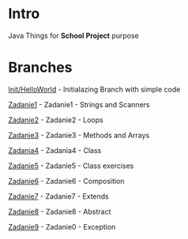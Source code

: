 # Intro
Java Things for **School Project** purpose
# Branches
[Init/HelloWorld](https://github.com/czakk/java-things/tree/Init/HelloWorld) - Initialazing Branch with simple code

[Zadanie1](https://github.com/czakk/java-things/tree/Zadanie1) - Zadanie1 - Strings and Scanners

[Zadanie2](https://github.com/czakk/java-things/tree/Zadanie2) - Zadanie2 - Loops

[Zadanie3](https://github.com/czakk/java-things/tree/Zadanie3) - Zadanie3 - Methods and Arrays

[Zadania4](https://github.com/czakk/java-things/tree/Zadania4) - Zadania4 - Class

[Zadanie5](https://github.com/czakk/java-things/tree/Zadanie5) - Zadanie5 - Class exercises

[Zadanie6](https://github.com/czakk/java-things/tree/Zadanie6) - Zadanie6 - Composition

[Zadanie7](https://github.com/czakk/java-things/tree/Zadanie7) - Zadanie7 - Extends

[Zadanie8](https://github.com/czakk/java-things/tree/Zadanie8) - Zadanie8 - Abstract

[Zadanie9](https://github.com/czakk/java-things/tree/Zadanie0) - Zadanie0 - Exception
